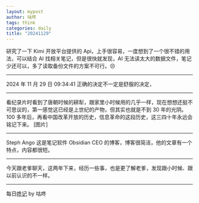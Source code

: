 ```yaml
---
layout: mypost
author: 咕咚
tags: think
categories: daily
title: "20241129"
---
```


研究了一下 Kimi 开放平台提供的 Api，上手很容易，一度想到了一个很不错的用法，可以结合 AI 找相关笔记，但是很快就发现，AI 无法读太大的数据文件，笔记少还可以，多了读取备份文件的方案不可行。😣

---
2024 年 11 月 29 日 09:34:41
正确的决定不一定是舒服的决定，

---
看纪录片时看到了唐朝时候的耕犁，跟家里小时候用的几乎一样，现在想想还挺不可思议的，第一感觉这已经是上世纪的产物，但其实也就是不到 30 年的光阴。
100 多年后，再看中国改革开放的历史，信息革命的这段历史，这三四十年永远会铭记下来。
[图片]


---
Steph Ango 这是笔记软件 Obsidian CEO  的博客，博客很简洁，他的文章有一个特点，内容都很短。

---
今天跟老爹聊天，这两年下来，经历一些事，也是更了解老爹，发现跟小时候、跟以前认识的不一样。

---

每日[⁡⁡⁢⁤‌‌​​‌⁢​​‬​‬‍‍​⁤⁤‌⁤⁢‌⁤⁤⁡‬﻿​⁡﻿⁣‌‌​⁣⁢⁣⁣‍﻿‬‬⁡‌‍﻿咚记](https://fcngifhkzsmc.feishu.cn/wiki/TUF1wJIrbiY9OKkpCotch8Q8nud?fromScene=spaceOverview)
by 咕咚

